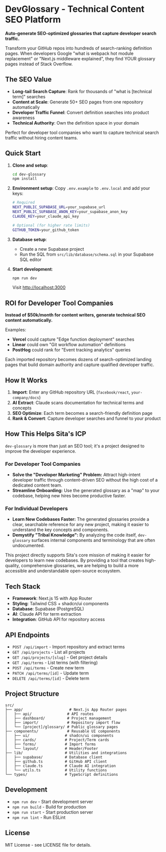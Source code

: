 # DevGlossary - Technical Content SEO Platform

**Auto-generate SEO-optimized glossaries that capture developer search traffic.**

Transform your GitHub repos into hundreds of search-ranking definition pages. When developers Google "what is webpack hot module replacement" or "Next.js middleware explained", they find YOUR glossary pages instead of Stack Overflow.

## The SEO Value

- **Long-tail Search Capture**: Rank for thousands of "what is [technical term]" searches  
- **Content at Scale**: Generate 50+ SEO pages from one repository automatically
- **Developer Traffic Funnel**: Convert definition searches into product awareness
- **Technical Authority**: Own the definition space in your domain

Perfect for developer tool companies who want to capture technical search traffic without hiring content teams.

## Quick Start

1. **Clone and setup**:
   ```bash
   cd dev-glossary
   npm install
   ```

2. **Environment setup**:
   Copy `.env.example` to `.env.local` and add your keys:
   ```bash
   # Required
   NEXT_PUBLIC_SUPABASE_URL=your_supabase_url
   NEXT_PUBLIC_SUPABASE_ANON_KEY=your_supabase_anon_key
   CLAUDE_KEY=your_claude_api_key
   
   # Optional (for higher rate limits)
   GITHUB_TOKEN=your_github_token
   ```

3. **Database setup**:
   - Create a new Supabase project
   - Run the SQL from `src/lib/database/schema.sql` in your Supabase SQL editor

4. **Start development**:
   ```bash
   npm run dev
   ```
   
   Visit [http://localhost:3000](http://localhost:3000)

## ROI for Developer Tool Companies

**Instead of $50k/month for content writers, generate technical SEO content automatically.**

Examples:
- **Vercel** could capture "Edge function deployment" searches
- **Linear** could own "Git workflow automation" definitions  
- **PostHog** could rank for "Event tracking analytics" queries

Each imported repository becomes dozens of search-optimized landing pages that build domain authority and capture qualified developer traffic.

## How It Works

1. **Import**: Enter any GitHub repository URL (`facebook/react`, `your-company/docs`)
2. **AI Extract**: Claude scans documentation for technical terms and concepts
3. **SEO Optimize**: Each term becomes a search-friendly definition page
4. **Rank & Convert**: Capture developer searches and funnel to your product

## How This Helps Sita's ICP

`dev-glossary` is more than just an SEO tool; it's a project designed to improve the developer experience.

### For Developer Tool Companies

- **Solve the "Developer Marketing" Problem:** Attract high-intent developer traffic through content-driven SEO without the high cost of a dedicated content team.
- **Streamline Onboarding:** Use the generated glossary as a "map" to your codebase, helping new hires become productive faster.

### For Individual Developers

- **Learn New Codebases Faster:** The generated glossaries provide a clear, searchable reference for any new project, making it easier to understand the key concepts and components.
- **Demystify "Tribal Knowledge":** By analyzing the code itself, `dev-glossary` surfaces internal components and terminology that are often undocumented.

This project directly supports Sita's core mission of making it easier for developers to learn new codebases. By providing a tool that creates high-quality, comprehensive glossaries, we are helping to build a more accessible and understandable open-source ecosystem.

## Tech Stack

- **Framework**: Next.js 15 with App Router
- **Styling**: Tailwind CSS + shadcn/ui components
- **Database**: Supabase (PostgreSQL)
- **AI**: Claude API for term extraction
- **Integration**: GitHub API for repository access

## API Endpoints

- `POST /api/import` - Import repository and extract terms
- `GET /api/projects` - List all projects
- `GET /api/projects/[slug]` - Get project details
- `GET /api/terms` - List terms (with filtering)
- `POST /api/terms` - Create new term
- `PATCH /api/terms/[id]` - Update term
- `DELETE /api/terms/[id]` - Delete term

## Project Structure

```
src/
├── app/                     # Next.js App Router pages
│   ├── api/                # API routes
│   ├── dashboard/          # Project management
│   ├── import/             # Repository import flow
│   └── [project]/glossary/ # Public glossary pages
├── components/             # Reusable UI components
│   ├── ui/                # shadcn/ui components
│   ├── cards/             # Project/Term cards
│   ├── forms/             # Import forms
│   └── layout/            # Header/Footer
├── lib/                   # Utilities and integrations
│   ├── supabase/          # Database client
│   ├── github.ts          # GitHub API client
│   ├── claude.ts          # Claude AI integration
│   └── utils.ts           # Utility functions
└── types/                 # TypeScript definitions
```

## Development

- `npm run dev` - Start development server
- `npm run build` - Build for production
- `npm run start` - Start production server
- `npm run lint` - Run ESLint

## License

MIT License - see LICENSE file for details.